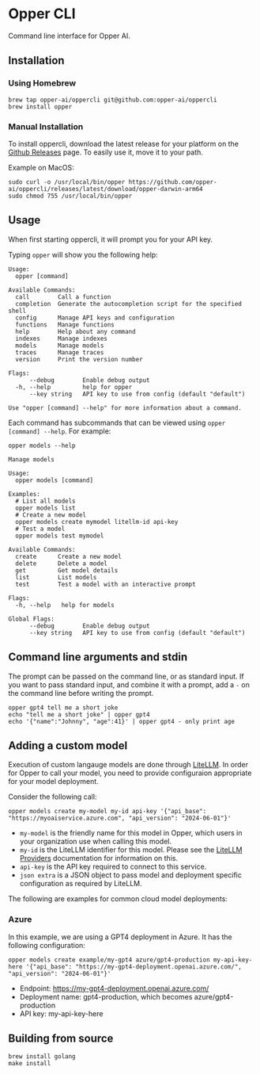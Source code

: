 # Opper CLI

Command line interface for Opper AI.

## Installation

### Using Homebrew

```shell
brew tap opper-ai/oppercli git@github.com:opper-ai/oppercli
brew install opper
```

### Manual Installation

To install oppercli, download the latest release for your platform on the [Github Releases](https://github.com/opper-ai/oppercli/releases) page. To easily use it, move it to your path.

Example on MacOS:

```shell
sudo curl -o /usr/local/bin/opper https://github.com/opper-ai/oppercli/releases/latest/download/opper-darwin-arm64
sudo chmod 755 /usr/local/bin/opper
```

## Usage

When first starting oppercli, it will prompt you for your API key.

Typing `opper` will show you the following help:

```
Usage:
  opper [command]

Available Commands:
  call        Call a function
  completion  Generate the autocompletion script for the specified shell
  config      Manage API keys and configuration
  functions   Manage functions
  help        Help about any command
  indexes     Manage indexes
  models      Manage models
  traces      Manage traces
  version     Print the version number

Flags:
      --debug        Enable debug output
  -h, --help         help for opper
      --key string   API key to use from config (default "default")

Use "opper [command] --help" for more information about a command.
```

Each command has subcommands that can be viewed using `opper [command] --help`. For example:

```
opper models --help

Manage models

Usage:
  opper models [command]

Examples:
  # List all models
  opper models list
  # Create a new model
  opper models create mymodel litellm-id api-key
  # Test a model
  opper models test mymodel

Available Commands:
  create      Create a new model
  delete      Delete a model
  get         Get model details
  list        List models
  test        Test a model with an interactive prompt

Flags:
  -h, --help   help for models

Global Flags:
      --debug        Enable debug output
      --key string   API key to use from config (default "default")
```

## Command line arguments and stdin

The prompt can be passed on the command line, or as standard input. If you want to pass standard input, and combine it with a prompt, add a `-` on the command line before writing the prompt.

```shell
opper gpt4 tell me a short joke
echo "tell me a short joke" | opper gpt4
echo '{"name":"Johnny", "age":41}' | opper gpt4 - only print age
```

## Adding a custom model

Execution of custom langauge models are done through [LiteLLM](https://docs.litellm.ai/docs/providers). In order for Opper to call your model, you need to provide configuraion appropriate for your model deployment.

Consider the following call:

```shell
opper models create my-model my-id api-key '{"api_base": "https://myoaiservice.azure.com", "api_version": "2024-06-01"}'
```

- `my-model` is the friendly name for this model in Opper, which users in your organization use when calling this model.
- `my-id` is the LiteLLM identifier for this model. Please see the [LiteLLM Providers](https://docs.litellm.ai/docs/providers) documentation for information on this.
- `api-key` is the API key required to connect to this service.
- `json extra` is a JSON object to pass model and deployment specific configuration as required by LiteLLM.

The following are examples for common cloud model deployments:

### Azure

In this example, we are using a GPT4 deployment in Azure. It has the following configuration:

```shell
opper models create example/my-gpt4 azure/gpt4-production my-api-key-here '{"api_base": "https://my-gpt4-deployment.openai.azure.com/", "api_version": "2024-06-01"}'
```

- Endpoint: https://my-gpt4-deployment.openai.azure.com/
- Deployment name: gpt4-production, which becomes azure/gpt4-production
- API key: my-api-key-here

## Building from source

```shell
brew install golang
make install
```
